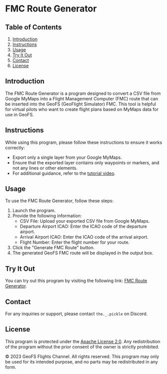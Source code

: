 # FMC Route Generator

## Table of Contents

1. [Introduction](#introduction)
2. [Instructions](#instructions)
3. [Usage](#usage)
4. [Try It Out](#try-it-out)
5. [Contact](#contact)
6. [License](#license)

## Introduction

The FMC Route Generator is a program designed to convert a CSV file from Google MyMaps into a Flight Management Computer (FMC) route that can be inserted into the GeoFS (GeoFlight Simulator) FMC. This tool is helpful for virtual pilots who want to create flight plans based on MyMaps data for use in GeoFS.

## Instructions

While using this program, please follow these instructions to ensure it works correctly:

- Export only a single layer from your Google MyMaps.
- Ensure that the exported layer contains only waypoints or markers, and not any lines or other elements.
- For additional guidance, refer to the [tutorial video](https://www.youtube.com/watch?v=Yf9DV-8O4OA).

## Usage

To use the FMC Route Generator, follow these steps:

1. Launch the program.
2. Provide the following information:
   - CSV File: Upload your exported CSV file from Google MyMaps.
   - Departure Airport ICAO: Enter the ICAO code of the departure airport.
   - Arrival Airport ICAO: Enter the ICAO code of the arrival airport.
   - Flight Number: Enter the flight number for your route.
3. Click the "Generate FMC Route" button.
4. The generated GeoFS FMC route will be displayed in the output box.

## Try It Out

You can try out this program by visiting the following link: [FMC Route Generator](https://fmcroutegenerator--geofs-flights-c.repl.co/).

## Contact

For any inquiries or support, please contact `the._.pickle` on Discord.

## License

This program is protected under the [Apache License 2.0](LICENSE). Any redistribution of the program without the prior consent of the owner is strictly prohibited.

&copy; 2023 GeoFS Flights Channel. All rights reserved. This program may only be used for its intended purpose, and no parts may be redistributed in any form.
